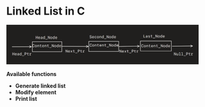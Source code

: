 # Linked List in C #
![Layout](LL.png)

**Available functions**
- **Generate linked list**
- **Modify element**
- **Print list**
